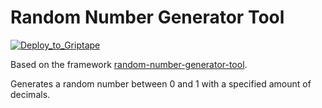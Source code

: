 # Random Number Generator Tool

[![Deploy_to_Griptape](https://github.com/griptape-ai/griptape-cloud/assets/2302515/4fd57873-5c93-44a8-8fa3-ac1bf7d73bcc)](https://cloud.griptape.ai/tools/create?sample-name=random-number-generator&type=sample)

Based on the framework [random-number-generator-tool](https://docs.griptape.ai/stable/griptape-tools/custom-tools/#random-number-generator-tool).

Generates a random number between 0 and 1 with a specified amount of decimals.
